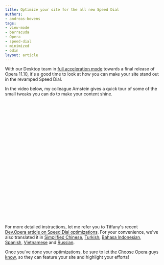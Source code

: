 ```yaml
---
title: Optimize your site for the all new Speed Dial
authors:
- andreas-bovens
tags:
- view-mode
- barracuda
- Opera
- speed-dial
- minimized
- odin
layout: article
---
```

<p>With our Desktop team in <a href="http://my.opera.com/desktopteam/blog/">full acceleration mode</a> towards a final release of Opera 11.10, it&#39;s a good time to look at how you can make your site stand out in the revamped Speed Dial.</p>
<p>In the video below, my colleague Arnstein gives a quick tour of some of the small tweaks you can do to make your content shine.</p>
<object width="640" height="390"><param name="movie" value="http://www.youtube.com/v/GeHYPLS-K2I?fs=1&amp;amp;hl=en_US" />
<param name="allowFullScreen" value="true" />
<param name="allowscriptaccess" value="never" />
<embed src="http://www.youtube.com/v/GeHYPLS-K2I?fs=1&amp;amp;hl=en_US" type="application/x-shockwave-flash" allowfullscreen="true" width="640" height="390" allowscriptaccess="never" /></object>
<p>For more detailed instructions, let me refer you to Tiffany&#39;s recent <a href="http://dev.opera.com/articles/view/opera-speed-dial-enhancements/">Dev.Opera article on Speed Dial optimizations</a>. For your convenience, we&#39;ve also translated it in <a href="http://dev.opera.com/articles/view/opera-speed-dial-enhancements-zh-cn/">Simplified Chinese</a>, <a href="http://dev.opera.com/articles/view/opera-speed-dial-enhancements-tr/">Turkish</a>, <a href="http://dev.opera.com/articles/view/opera-speed-dial-enhancements-id/">Bahasa Indonesian</a>, <a href="http://dev.opera.com/articles/view/opera-speed-dial-enhancements-es/">Spanish</a>, <a href="http://dev.opera.com/articles/view/opera-speed-dial-enhancements-vi/">Vietnamese</a> and <a href="http://dev.opera.com/articles/view/opera-speed-dial-enhancements-ru/">Russian</a>.</p>
<p>Once you&#39;ve done your optimizations, be sure to <a href="http://my.opera.com/chooseopera/blog/2011/04/08/get-your-site-featured-by-opera">let the Choose Opera guys know</a>, so they can feature your site and highlight your efforts!</p>


